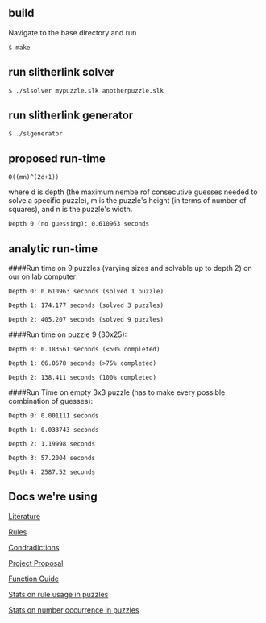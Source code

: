 ## build
Navigate to the base directory and run
```
$ make 
```

## run slitherlink solver
```
$ ./slsolver mypuzzle.slk anotherpuzzle.slk
```

## run slitherlink generator
```
$ ./slgenerator
```

## proposed run-time
```
O((mn)^(2d+1))
```

where d is depth (the maximum nembe rof consecutive guesses needed to solve a specific puzzle), m is the puzzle's height (in terms of number of squares), and n is the puzzle's width.

```
Depth 0 (no guessing): 0.610963 seconds
```


## analytic run-time

####Run time on 9 puzzles (varying sizes and solvable up to depth 2) on our on lab computer:

```
Depth 0: 0.610963 seconds (solved 1 puzzle)

Depth 1: 174.177 seconds (solved 3 puzzles)

Depth 2: 405.207 seconds (solved 9 puzzles)
```


####Run time on puzzle 9 (30x25):

```
Depth 0: 0.183561 seconds (<50% completed)

Depth 1: 66.0678 seconds (>75% completed)

Depth 2: 138.411 seconds (100% completed)
```


####Run Time on empty 3x3 puzzle (has to make every possible combination of guesses):

```
Depth 0: 0.001111 seconds

Depth 1: 0.033743 seconds

Depth 2: 1.19998 seconds

Depth 3: 57.2004 seconds 

Depth 4: 2587.52 seconds
```

## Docs we're using

[Literature](https://docs.google.com/a/carleton.edu/document/d/1JIbNOp1rgz-ut7pTf2QnSlT59Fw72w0DB6UZx1eAnsY/edit?usp=sharing)

[Rules](https://docs.google.com/a/carleton.edu/spreadsheets/d/16aAdbXlpoZenO36wuw4UUrY4pavIWqwWaNs64sWjOZQ/edit?usp=sharing)

[Condradictions](https://docs.google.com/spreadsheets/d/1C7qa3c5CUIdbZEeCJoGSomTTQenytkeeJEjoGnCCqrA/edit?usp=sharing)

[Project Proposal](https://docs.google.com/document/d/1DoqF_4Fd1dm_CH8-3Pqbv8TbNHXmNZlnpfe8aXd2Io4/edit?usp=sharing)

[Function Guide](https://docs.google.com/a/carleton.edu/document/d/1tHmxpug5pisl-ebQF6S27yAUKyQ7hj6kyYq9syouwXg/edit?usp=sharing)

[Stats on rule usage in puzzles](https://docs.google.com/spreadsheets/d/1KyjCx1iFHZgrJZo0UWcO6524eTKw4qscbHmN6bAEtso/edit?usp=sharing)

[Stats on number occurrence in puzzles](https://docs.google.com/spreadsheets/d/1skuNB-L4YQDaQsA8775hs-CYDlVI9D-pTgOVxfJPv-A/edit?usp=sharing)